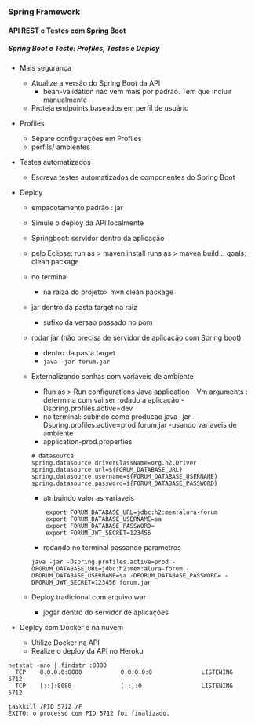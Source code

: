 ### Spring Framework

#### API REST e Testes com Spring Boot

##### Spring Boot e Teste: Profiles, Testes e Deploy

- Mais segurança 
	- Atualize a versão do Spring Boot da API
		- bean-validation não vem mais por padrão. Tem que incluir manualmente
	- Proteja endpoints baseados em perfil de usuário
- Profiles
	- Separe configurações em Profiles
	- perfils/ ambientes
- Testes automatizados
	- Escreva testes automatizados de componentes do Spring Boot
- Deploy
	- empacotamento padrão : jar
	- Simule o deploy da API localmente
	- Springboot: servidor dentro da aplicação
	- pelo Eclipse:
		run as > maven install
		runs as > maven build .. goals: clean package 
	- no terminal
		- na raiza do projeto> mvn clean package
	- jar dentro da pasta target na raiz
		- sufixo da versao  passado no pom
	- rodar jar (não precisa de servidor de aplicação com Spring boot)
		- dentro da pasta target
		- `java -jar forum.jar`
	- Externalizando senhas com variáveis de ambiente
		- Run as > Run configurations
			Java application - Vm arguments : determina com vai ser rodado a aplicação 
				-Dspring.profiles.active=dev
		- no terminal: subindo como producao
			java -jar -Dspring.profiles.active=prod  forum.jar
		-usando variaveis de ambiente
		- application-prod.properties
		```
		# datasource
		spring.datasource.driverClassName=org.h2.Driver
		spring.datasource.url=${FORUM_DATABASE_URL}
		spring.datasource.username=${FORUM_DATABASE_USERNAME}
		spring.datasource.password=${FORUM_DATABASE_PASSWORD}
		```
		- atribuindo valor as variaveis		
		```
			export FORUM_DATABASE_URL=jdbc:h2:mem:alura-forum
			export FORUM_DATABASE_USERNAME=sa
			export FORUM_DATABASE_PASSWORD=
			export FORUM_JWT_SECRET=123456
		```
		- rodando no terminal passando parametros
		```
		java -jar -Dspring.profiles.active=prod -DFORUM_DATABASE_URL=jdbc:h2:mem:alura-forum -DFORUM_DATABASE_USERNAME=sa -DFORUM_DATABASE_PASSWORD= -DFORUM_JWT_SECRET=123456 forum.jar
		```
		
	- Deploy tradicional com arquivo war
		- jogar dentro do servidor de aplicações
		
		
- Deploy com Docker e na nuvem
	- Utilize Docker na API
	- Realize o deploy da API no Heroku
	

```
netstat -ano | findstr :8080
  TCP    0.0.0.0:8080           0.0.0.0:0              LISTENING       5712
  TCP    [::]:8080              [::]:0                 LISTENING       5712

taskkill /PID 5712 /F
ÊXITO: o processo com PID 5712 foi finalizado.

```